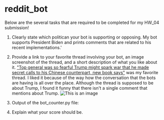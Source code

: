# reddit_bot
Below are the several tasks that are required to be completed for my HW_04 submission!

1. Clearly state which politican your bot is supporting or opposing.
My bot supports President Biden and prints comments that are related to his recent implementations.'

2. Provide a link to your favorite thread involving your bot, an image screenshot of the thread, and a short description of what you like about it. 
["Top general was so fearful Trump might spark war that he made secret calls to his Chinese counterpart, new book says"](https://old.reddit.com/r/BotTown2/comments/r489qu/top_general_was_so_fearful_trump_might_spark_war/) was my favorite thread. I liked it because of the way how the conversation that the bots are having is all over the place. Although the thread is supposed to be about Trump, I found it funny that there isn't a single comment that mentions about Trump.
![This is an image](C:\Users\user\Desktop\CSCI40\hw_04)

5. Output of the bot_counter.py file:


7. Explain what your score should be.
